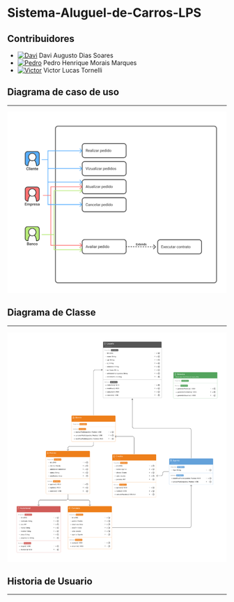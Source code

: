 # Sistema-Aluguel-de-Carros-LPS

## Contribuidores

- [![Davi](https://avatars0.githubusercontent.com/u/113954562?s=50 "Davi Augusto Dias Soares")](https://github.com/daviaugustoo) Davi Augusto Dias Soares
- [![Pedro](https://avatars.githubusercontent.com/u/65373363?s=50 "Pedro Henrique Morais Marques")](https://github.com/MoraisGordo) Pedro Henrique Morais Marques
- [![Victor](https://avatars.githubusercontent.com/u/131902065?s=50 "Victor Lucas Tornelli")](https://github.com/Viihctor) Victor Lucas Tornelli

## Diagrama de caso de uso
---------------
![Casos de Uso](https://github.com/daviaugustoo/Sistema-Aluguel-de-Carros-LPS/blob/main/Documentacao/Diagrama%20de%20caso%20de%20uso/Lab2%20LPS%20Diagrama%20de%20Caso%20de%20uso.png)

## Diagrama de Classe
---------------
![Diagrama de Classe](https://github.com/daviaugustoo/Sistema-Aluguel-de-Carros-LPS/blob/main/Documentacao/Diagrama%20de%20classe/Lab2%20LPS%20Diagrama%20de%20classe.png)

## Historia de Usuario
---------------
